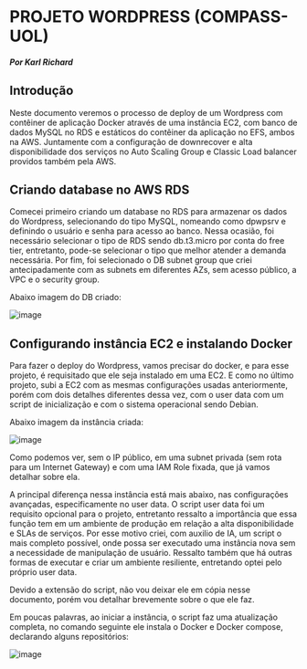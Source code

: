   # PROJETO WORDPRESS (COMPASS-UOL)
  ##### Por Karl Richard
  ## Introdução

Neste documento veremos o processo de deploy de um Wordpress com contêiner de aplicação Docker através de uma instância EC2, com banco de dados MySQL no RDS e estáticos do contêiner da aplicação no EFS, ambos na AWS. Juntamente com a configuração de downrecover e alta disponibilidade dos serviços no Auto Scaling Group e Classic Load balancer providos também pela AWS.

## Criando database no AWS RDS

Comecei primeiro criando um database no RDS para armazenar os dados do Wordpress, selecionando do tipo MySQL, nomeando como dpwpsrv e definindo o usuário e senha para acesso ao banco. Nessa ocasião, foi necessário selecionar o tipo de RDS sendo db.t3.micro por conta do free tier, entretanto, pode-se selecionar o tipo que melhor atender a demanda necessária.
Por fim, foi selecionado o DB subnet group que criei antecipadamente com as subnets em diferentes AZs, sem acesso público, a VPC e o security group.

Abaixo imagem do DB criado:

 ![image](https://github.com/user-attachments/assets/84749ec7-73fc-47b9-b8e9-df5c7ab944dd)

## Configurando instância EC2 e instalando Docker

Para fazer o deploy do Wordpress, vamos precisar do docker, e para esse projeto, é requisitado que ele seja instalado em uma EC2. E como no último projeto, subi a EC2 com as mesmas configurações usadas anteriormente, porém com dois detalhes diferentes dessa vez, com o user data com um script de inicialização e com o sistema operacional sendo Debian.

Abaixo imagem da instância criada:

![image](https://github.com/user-attachments/assets/75f0a5c6-524c-4e59-8b84-a8f964343959)

Como podemos ver, sem o IP público, em uma subnet privada (sem rota para um Internet Gateway) e com uma IAM Role fixada, que já vamos detalhar sobre ela.

A principal diferença nessa instância está mais abaixo, nas configurações avançadas, especificamente no user data.
O script user data foi um requisito opcional para o projeto, entretanto ressalto a importância que essa função tem em um ambiente de produção em relação a alta disponibilidade e SLAs de serviços. Por esse motivo criei, com auxilio de IA, um script o mais completo possível, onde possa ser executado uma instância nova sem a necessidade de manipulação de usuário. Ressalto também que há outras formas de executar e criar um ambiente resiliente, entretando optei pelo próprio user data.

Devido a extensão do script, não vou deixar ele em cópia nesse documento, porém vou detalhar brevemente sobre o que ele faz.

Em poucas palavras, ao iniciar a instância, o script faz uma atualização completa, no comando seguinte ele instala o Docker e Docker compose, declarando alguns repositórios:

![image](https://github.com/user-attachments/assets/2c0b0094-5e7d-4923-bc67-ed6c840c531a)


